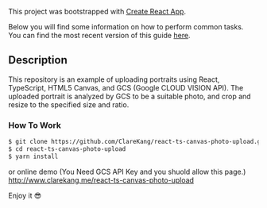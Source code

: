 This project was bootstrapped with [Create React App](https://github.com/facebookincubator/create-react-app).

Below you will find some information on how to perform common tasks.<br>
You can find the most recent version of this guide [here](https://github.com/facebookincubator/create-react-app/blob/master/packages/react-scripts/template/README.md).

## Description
This repository is an example of uploading portraits using React, TypeScript, HTML5 Canvas, and GCS (Google CLOUD VISION API). The uploaded portrait is analyzed by GCS to be a suitable photo, and crop and resize to the specified size and ratio.


### How To Work

```bash
$ git clone https://github.com/ClareKang/react-ts-canvas-photo-upload.git
$ cd react-ts-canvas-photo-upload
$ yarn install
```

or online demo (You Need GCS API Key and you shuold allow this page.)
<http://www.clarekang.me/react-ts-canvas-photo-upload>

Enjoy it 😎
